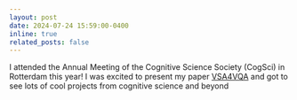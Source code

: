 ```yaml
---
layout: post
date: 2024-07-24 15:59:00-0400
inline: true
related_posts: false
---
```


I attended the Annual Meeting of the Cognitive Science Society (CogSci) in Rotterdam this year! I was excited to present my paper <a href="https://perceptualui.org/publications/penzkofer24_cogsci/">VSA4VQA</a> and got to see lots of cool projects from cognitive science and beyond <i class="fa-solid fa-face-grin-stars"></i>

